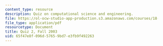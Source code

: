 ```yaml
---
content_type: resource
description: Quiz on computational science and engineering.
file: https://ol-ocw-studio-app-production.s3.amazonaws.com/courses/18-085-computational-science-and-engineering-i-fall-2008/65f47e8f096d57659bd7e3fb9f492263_q218085f03.pdf
file_type: application/pdf
resourcetype: Document
title: Quiz 2, Fall 2003
uid: 65f47e8f-096d-5765-9bd7-e3fb9f492263
---
```

